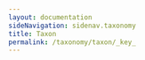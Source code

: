 ```yaml
---
layout: documentation
sideNavigation: sidenav.taxonomy
title: Taxon
permalink: /taxonomy/taxon/_key_
---
```


<!--react and gbif component-->
<script src="https://unpkg.com/react@16/umd/react.production.min.js"></script>
<script src="https://unpkg.com/react-dom@16/umd/react-dom.production.min.js"></script>

<script src="https://cdn.jsdelivr.net/gh/CatalogueOfLife/portal-components@{{site.col.version}}/umd/col-browser.min.js" ></script>

<div id="taxon"></div>
<div id="gbifTaxonLinks"></div>

<script>
'use strict';
const e = React.createElement;
class Taxon extends React.Component {

    render() {

      return e(
        ColBrowser.Taxon,
        { 
          catalogueKey: '{{site.col.catalogueKey}}',
          pathToTree: '/taxonomy/browse',
          pathToSearch: '/taxonomy/search',
          pathToTaxon: '/taxonomy/taxon/',
          pathToDataset: '/sourcedatasets/',
          pageTitleTemplate: 'Legume | __taxon__',
          citation: 'top'
        }
      );
    }
  }

const domContainer = document.querySelector('#taxon');
ReactDOM.render(e(Taxon), domContainer);
</script>

<script>
  const sourceId = location.pathname.substr(location.pathname.lastIndexOf('/') + 1);

  const taxonUrl = `//api.checklistbank.org/dataset/{{site.col.catalogueKey}}/nameusage/${sourceId}/related?datasetKey={{site.col.gbifDatasetKey}}`;
  fetch(taxonUrl)
      .then(function (response) {
        return response.json();
      })
      .then(function (jsonResponse) {
        console.log(jsonResponse);
        if (jsonResponse[0] && jsonResponse[0].id) {
          var el = document.getElementById('gbifTaxonLinks');
          var link = `../../occurrence/search?taxonKey=${jsonResponse[0].id}`;
          el.innerHTML = `<a class="button is-primary" href="${link}">{{site.data.translations.searchOccurrences.en}}</a>`;
        }
      })
      .catch(function(err) {

      });
</script>
